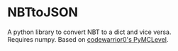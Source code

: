 # NBTtoJSON
A python library to convert NBT to a dict and vice versa.  
Requires numpy.
Based on [codewarrior0's PyMCLevel](https://github.com/codewarrior0/pymclevel).
